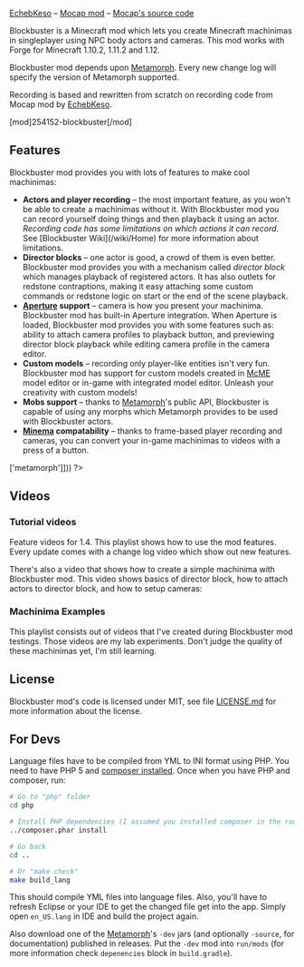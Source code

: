 <?php template('banner', $__data__) ?> 

<?php template('links', $__data__) ?>  
[EchebKeso](https://twitter.com/EchebKeso) – [Mocap mod](http://www.minecraftforum.net/forums/mapping-and-modding/minecraft-mods/1445402-minecraft-motion-capture-mod-mocap-16-000) – [Mocap's source code](https://github.com/EchebKeso/Mocap)

Blockbuster is a Minecraft mod which lets you create Minecraft machinimas in singleplayer using NPC body actors and cameras. This mod works with Forge for Minecraft 1.10.2, 1.11.2 and 1.12.

Blockbuster mod depends upon [Metamorph](<?php echo $links['metamorph']['curse'] ?>). Every new change log will specify the version of Metamorph supported. 

Recording is based and rewritten from scratch on recording code from Mocap mod by [EchebKeso](https://twitter.com/EchebKeso).

<?php if ($domain === \mchorse\MCF): ?> 
[mod]254152-blockbuster[/mod]
<?php endif ?> 

## Features

Blockbuster mod provides you with lots of features to make cool machinimas:

* **Actors and player recording** – the most important feature, as you won't be able to create a machinimas without it. With Blockbuster mod you can record yourself doing things and then playback it using an actor. *Recording code has some limitations on which actions it can record*. See [Blockbuster Wiki](<?php echo $links['blockbuster']['github'] ?>/wiki/Home) for more information about limitations.
* **Director blocks** – one actor is good, a crowd of them is even better. Blockbuster mod provides you with a mechanism called *director block* which manages playback of registered actors. It has also outlets for redstone contraptions, making it easy attaching some custom commands or redstone logic on start or the end of the scene playback.
* **[Aperture](<?php echo $links['aperture']['curse'] ?>) support** – camera is how you present your machinima. Blockbuster mod has built-in Aperture integration. When Aperture is loaded, Blockbuster mod provides you with some features such as: ability to attach camera profiles to playback button, and previewing director block playback while editing camera profile in the camera editor.
* **Custom models** – recording only player-like entities isn't very fun. Blockbuster mod has support for custom models created in [McME](https://mchorse.github.io/mcme/) model editor or in-game with integrated model editor. Unleash your creativity with custom models!
* **Mobs support** – thanks to [Metamorph](<?php echo $links['metamorph']['curse'] ?>)'s public API, Blockbuster is capable of using any morphs which Metamorph provides to be used with Blockbuster actors.
* **[Minema](<?php echo $links['minema'] ?>) compatability** – thanks to frame-based player recording and cameras, you can convert your in-game machinimas to videos with a press of a button.

<?php template('install', array_merge($__data__, ['dependencies' => ['metamorph']])) ?> 

## Videos

### Tutorial videos

Feature videos for 1.4. This playlist shows how to use the mod features. Every update comes with a change log video which show out new features.

<?php echo youtube('CoJ_6Byh6LA?list=PL6UPd2Tj65nEwg2bfY-NduLihPy6fgnvK', $domain) ?> 

There's also a video that shows how to create a simple machinima with Blockbuster mod. This video shows basics of director block, how to attach actors to director block, and how to setup cameras:

<?php echo youtube('cVTIzKzWtqg?list=PL6UPd2Tj65nE0Pmf6GD2Fk3aRGWTGKlZk', $domain) ?> 

### Machinima Examples

This playlist consists out of videos that I've created during Blockbuster mod testings. Those videos are my lab experiments. Don't judge the quality of these machinimas yet, I'm still learning.

<?php echo youtube('FjED5qT80eM?list=PL6UPd2Tj65nFdhjzY-z6yCJuPaEanB2BF', $domain) ?> 

<?php template('terms', $__data__) ?> 

<?php template('media', $__data__) ?> 

<?php template('bugs', $__data__) ?> 

<?php if ($domain === \mchorse\GH): ?> 
## License

Blockbuster mod's code is licensed under MIT, see file [LICENSE.md](./LICENSE.md) for more information about the license.

## For Devs

Language files have to be compiled from YML to INI format using PHP. You need to have PHP 5 and [composer installed](https://getcomposer.org/download/). Once when you have PHP and composer, run:

```sh
# Go to "php" folder
cd php

# Install PHP dependencies (I assumed you installed composer in the root of repository)
../composer.phar install

# Go back
cd ..

# Or "make check"
make build_lang
```

This should compile YML files into language files. Also, you'll have to refresh Eclipse or your IDE to get the changed file get into the app. Simply open `en_US.lang` in IDE and build the project again.

Also download one of the [Metamorph](<?php echo $links['metamorph']['curse'] ?>)'s `-dev` jars (and optionally `-source`, for documentation) published in releases. Put the `-dev` mod into `run/mods` (for more information check `depenencies` block in `build.gradle`).
<?php endif ?> 